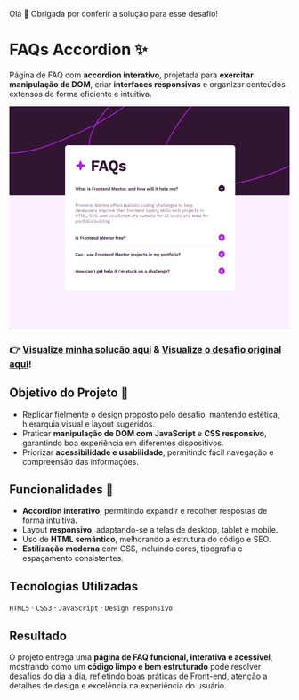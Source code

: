Olá 👋 Obrigada por conferir a solução para esse desafio!

# FAQs Accordion ✨

Página de FAQ com **accordion interativo**, projetada para **exercitar manipulação de DOM**, criar **interfaces responsivas** e organizar conteúdos extensos de forma eficiente e intuitiva.

<img src="faq-preview.png" alt="preview-desafio" height="400" />

### 👉 [Visualize minha solução aqui](https://roberta-silva.github.io/frontend-mentor-desafios/faq-accordion/) & [Visualize o desafio original aqui](https://www.frontendmentor.io/challenges/faq-accordion-wyfFdeBwBz)!

## Objetivo do Projeto 📌

- Replicar fielmente o design proposto pelo desafio, mantendo estética, hierarquia visual e layout sugeridos.
- Praticar **manipulação de DOM com JavaScript** e **CSS responsivo**, garantindo boa experiência em diferentes dispositivos.
- Priorizar **acessibilidade e usabilidade**, permitindo fácil navegação e compreensão das informações.

## Funcionalidades 🚀

- **Accordion interativo**, permitindo expandir e recolher respostas de forma intuitiva.
- Layout **responsivo**, adaptando-se a telas de desktop, tablet e mobile.
- Uso de **HTML semântico**, melhorando a estrutura do código e SEO.
- **Estilização moderna** com CSS, incluindo cores, tipografia e espaçamento consistentes.

## Tecnologias Utilizadas

`HTML5` · `CSS3` · `JavaScript` · `Design responsivo`

## Resultado

O projeto entrega uma **página de FAQ funcional, interativa e acessível**, mostrando como um **código limpo e bem estruturado** pode resolver desafios do dia a dia, refletindo boas práticas de Front-end, atenção a detalhes de design e excelência na experiência do usuário.

